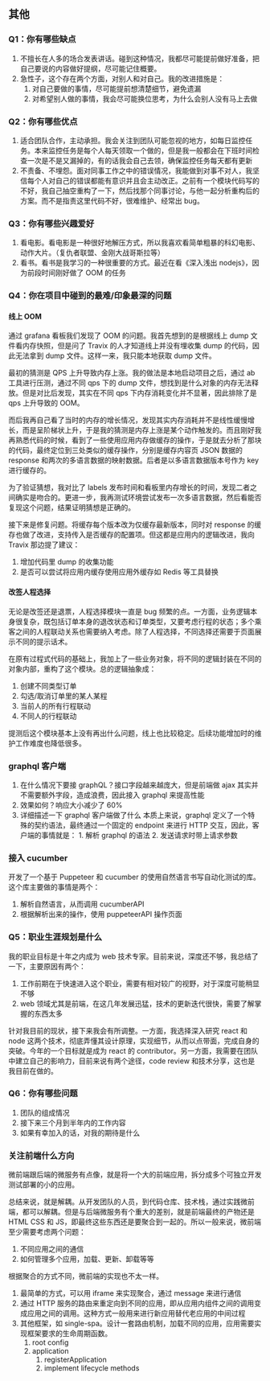 ## 其他

### Q1：你有哪些缺点

1. 不擅长在人多的场合发表讲话。碰到这种情况，我都尽可能提前做好准备，把自己要说的内容做好提纲，尽可能记住概要。
2. 急性子，这个存在两个方面，对别人和对自己。我的改进措施是：
    1. 对自己要做的事情，尽可能提前想清楚细节，避免遗漏
    2. 对希望别人做的事情，我会尽可能换位思考，为什么会别人没有马上去做

### Q2：你有哪些优点

1. 适合团队合作，主动承担。我会关注到团队可能忽视的地方，如每日监控任务。本来监控任务是每个人每天领取一个做的，但是我一般都会在下班时间检查一次是不是又漏掉的，有的话我会自己去领，确保监控任务每天都有更新
2. 不责备、不埋怨。面对同事工作之中的错误情况，我能做到对事不对人，我坚信每个人对自己的错误都能有意识并且会主动改正。之前有一个模块代码写的不好，我自己抽空重构了一下，然后找那个同事讨论，与他一起分析重构后的方案。而不是指责这里代码不好，很难维护、经常出 bug。

### Q3：你有哪些兴趣爱好

1. 看电影。看电影是一种很好地解压方式，所以我喜欢看简单粗暴的科幻电影、动作大片。（复仇者联盟、金刚大战哥斯拉等）
2. 看书。看书是我学习的一种很重要的方式。最近在看《深入浅出 nodejs》，因为前段时间刚好做了 OOM 的任务

### Q4：你在项目中碰到的最难/印象最深的问题

#### 线上 OOM

通过 grafana 看板我们发现了 OOM 的问题。我首先想到的是根据线上 dump 文件看内存快照，但是问了 Travix 的人才知道线上并没有埋收集 dump 的代码，因此无法拿到 dump 文件。这样一来，我只能本地获取 dump 文件。

最初的猜测是 QPS 上升导致内存上涨。我的做法是本地启动项目之后，通过 ab 工具进行压测，通过不同 qps 下的 dump 文件，想找到是什么对象的内存无法释放。但是对比后发现，其实在不同 qps 下内存消耗变化并不显著，因此排除了是 qps 上升导致的 OOM。

而后我再自己看了当时的内存的增长情况，发现其实内存消耗并不是线性缓慢增长，而是呈阶梯状上升，于是我的猜测是内存上涨是某个动作触发的。而且刚好我再熟悉代码的时候，看到了一些使用应用内存做缓存的操作，于是就去分析了那块的代码，最终定位到三处类似的缓存操作，分别是缓存内容页 JSON 数据的 response 和两次的多语言数据的映射数据。后者是以多语言数据版本号作为 key 进行缓存的。

为了验证猜想，我对比了 labels 发布时间和看板里内存增长的时间，发现二者之间确实是吻合的。更进一步，我再测试环境尝试发布一次多语言数据，然后看能否复现这个问题，结果证明猜想是正确的。

接下来是修复问题。将缓存每个版本改为仅缓存最新版本，同时对 response 的缓存也做了改进，支持传入是否缓存的配置项。但这都是应用内的逻辑改进，我向 Travix 那边提了建议：

1. 增加代码里 dump 的收集功能
2. 是否可以尝试将应用内缓存使用应用外缓存如 Redis 等工具替换

#### 改签人程选择

无论是改签还是退票，人程选择模块一直是 bug 频繁的点。一方面，业务逻辑本身很复杂，既包括订单本身的退改状态和订单类型，又要考虑行程的状态；多个乘客之间的人程联动关系也需要纳入考虑。除了人程选择，不同选择还需要于页面展示不同的提示话术。

在原有过程式代码的基础上，我加上了一些业务对象，将不同的逻辑封装在不同的对象内部，重构了这个模块。总的逻辑抽象成：

1. 创建不同类型订单
2. 勾选/取消订单里的某人某程
3. 当前人的所有行程联动
4. 不同人的行程联动

提测后这个模块基本上没有再出什么问题，线上也比较稳定。后续功能增加时的维护工作难度也降低很多。

### graphql 客户端

1. 在什么情况下要接 graphQL？接口字段越来越庞大，但是前端做 ajax 其实并不需要额外字段，造成浪费，因此接入 graphql 来提高性能
2. 效果如何？响应大小减少了 60%
3. 详细描述一下 graphql 客户端做了什么
   本质上来说，graphql 定义了一个特殊的契约语法，最终通过一个固定的 endpoint 来进行 HTTP 交互，因此，客户端的事情就是： 1. 解析 graphql 的语法 2. 发送请求时带上请求参数

### 接入 cucumber

开发了一个基于 Puppeteer 和 cucumber 的使用自然语言书写自动化测试的库。这个库主要做的事情是两个：

1. 解析自然语言，从而调用 cucumberAPI
2. 根据解析出来的操作，使用 puppeteerAPI 操作页面

### Q5：职业生涯规划是什么

我的职业目标是十年之内成为 web 技术专家。目前来说，深度还不够，我总结了一下，主要原因有两个：

1. 工作前期在于快速进入这个职业，需要有相对较广的视野，对于深度可能稍显不够
2. web 领域尤其是前端，在这几年发展迅猛，技术的更新迭代很快，需要了解掌握的东西太多

针对我目前的现状，接下来我会有所调整。一方面，我选择深入研究 react 和 node 这两个技术，彻底弄懂其设计原理，实现细节，从而以点带面，完成自身的突破。今年的一个目标就是成为 react 的 contributor。另一方面，我需要在团队中建立自己的影响力，目前来说有两个途径，code review 和技术分享，这也是我目前在做的。

### Q6：你有哪些问题

1. 团队的组成情况
2. 接下来三个月到半年内的工作内容
3. 如果有幸加入的话，对我的期待是什么

### **关注前端什么方向**

微前端跟后端的微服务有点像，就是将一个大的前端应用，拆分成多个可独立开发测试部署的小的应用。

总结来说，就是解耦。从开发团队的人员，到代码仓库、技术栈，通过实践微前端，都可以解耦。但是与后端微服务有个重大的差别，就是前端最终的产物还是 HTML CSS 和 JS，即最终这些东西还是要聚合到一起的。所以一般来说，微前端至少需要考虑两个问题：

1. 不同应用之间的通信
2. 如何管理多个应用，加载、更新、卸载等等

根据聚合的方式不同，微前端的实现也不太一样。

1. 最简单的方式，可以用 iframe 来实现聚合，通过 message 来进行通信
2. 通过 HTTP 服务的路由来重定向到不同的应用，即从应用内组件之间的调用变成应用之间的调用。这种方式一般用来进行新应用替代老应用的中间过程
3. 其他框架，如 single-spa。设计一套路由机制，加载不同的应用，应用需要实现框架要求的生命周期函数。
    1. root config
    2. application
        1. registerApplication
        2. implement lifecycle methods
